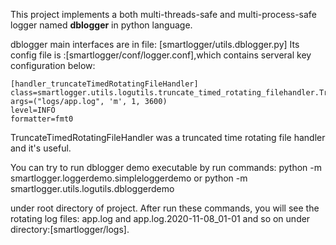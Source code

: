 

This project implements a both multi-threads-safe and multi-process-safe logger named **dblogger** in python language.

dblogger main interfaces are in file: [smartlogger/utils.dblogger.py]
Its config file is :[smartlogger/conf/logger.conf],which contains serveral key configuration below:

    [handler_truncateTimedRotatingFileHandler]
    class=smartlogger.utils.logutils.truncate_timed_rotating_filehandler.TruncateTimedRotatingFileHandler
    args=("logs/app.log", 'm', 1, 3600)
    level=INFO
    formatter=fmt0

TruncateTimedRotatingFileHandler was a truncated time rotating file handler and it's useful.

You can try to run dblogger demo executable by run commands:
    python -m smartlogger.loggerdemo.simpleloggerdemo
    or 
    python -m smartlogger.utils.logutils.dbloggerdemo
  
under root directory of project. After run these commands, you will see the rotating log files: 
app.log and app.log.2020-11-08_01-01 and so on under directory:[smartlogger/logs].
